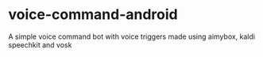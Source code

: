 # voice-command-android
A simple voice command bot with voice triggers made using aimybox, kaldi speechkit and vosk
